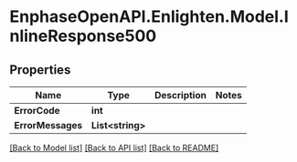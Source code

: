 # EnphaseOpenAPI.Enlighten.Model.InlineResponse500

## Properties

Name | Type | Description | Notes
------------ | ------------- | ------------- | -------------
**ErrorCode** | **int** |  | 
**ErrorMessages** | **List&lt;string&gt;** |  | 

[[Back to Model list]](../README.md#documentation-for-models) [[Back to API list]](../README.md#documentation-for-api-endpoints) [[Back to README]](../README.md)

